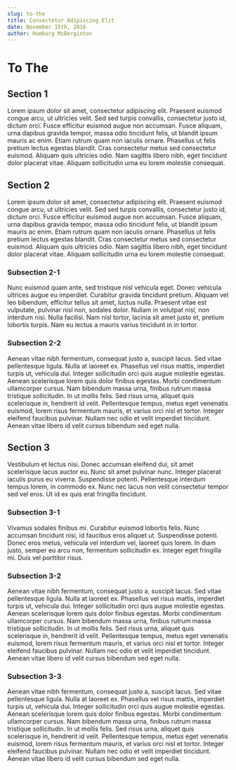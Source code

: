```yaml
---
slug: to-the
title: Consectetur Adipiscing Elit
date: November 15th, 2016
author: Humburg McBerginton
---
```

# To The

## Section 1
Lorem ipsum dolor sit amet, consectetur adipiscing elit. Praesent euismod congue arcu, ut ultricies velit. Sed sed turpis convallis, consectetur justo id, dictum orci. Fusce efficitur euismod augue non accumsan. Fusce aliquam, urna dapibus gravida tempor, massa odio tincidunt felis, ut blandit ipsum mauris ac enim. Etiam rutrum quam non iaculis ornare. Phasellus ut felis pretium lectus egestas blandit. Cras consectetur metus sed consectetur euismod. Aliquam quis ultricies odio. Nam sagittis libero nibh, eget tincidunt dolor placerat vitae. Aliquam sollicitudin urna eu lorem molestie consequat.

## Section 2
Lorem ipsum dolor sit amet, consectetur adipiscing elit. Praesent euismod congue arcu, ut ultricies velit. Sed sed turpis convallis, consectetur justo id, dictum orci. Fusce efficitur euismod augue non accumsan. Fusce aliquam, urna dapibus gravida tempor, massa odio tincidunt felis, ut blandit ipsum mauris ac enim. Etiam rutrum quam non iaculis ornare. Phasellus ut felis pretium lectus egestas blandit. Cras consectetur metus sed consectetur euismod. Aliquam quis ultricies odio. Nam sagittis libero nibh, eget tincidunt dolor placerat vitae. Aliquam sollicitudin urna eu lorem molestie consequat.

### Subsection 2-1
Nunc euismod quam ante, sed tristique nisl vehicula eget. Donec vehicula ultrices augue eu imperdiet. Curabitur gravida tincidunt pretium. Aliquam vel leo bibendum, efficitur tellus sit amet, luctus nulla. Praesent vitae est vulputate, pulvinar nisl non, sodales dolor. Nullam in volutpat nisl, non interdum nisi. Nulla facilisi. Nam nisl tortor, lacinia sit amet justo et, pretium lobortis turpis. Nam eu lectus a mauris varius tincidunt in in tortor.

### Subsection 2-2
Aenean vitae nibh fermentum, consequat justo a, suscipit lacus. Sed vitae pellentesque ligula. Nulla at laoreet ex. Phasellus vel risus mattis, imperdiet turpis ut, vehicula dui. Integer sollicitudin orci quis augue molestie egestas. Aenean scelerisque lorem quis dolor finibus egestas. Morbi condimentum ullamcorper cursus. Nam bibendum massa urna, finibus rutrum massa tristique sollicitudin. In ut mollis felis. Sed risus urna, aliquet quis scelerisque in, hendrerit id velit. Pellentesque tempus, metus eget venenatis euismod, lorem risus fermentum mauris, et varius orci nisl et tortor. Integer eleifend faucibus pulvinar. Nullam nec odio et velit imperdiet tincidunt. Aenean vitae libero id velit cursus bibendum sed eget nulla.

## Section 3
Vestibulum et lectus nisi. Donec accumsan eleifend dui, sit amet scelerisque lacus auctor eu. Nunc sit amet pulvinar nunc. Integer placerat iaculis purus eu viverra. Suspendisse potenti. Pellentesque interdum tempus lorem, in commodo ex. Nunc nec lacus non velit consectetur tempor sed vel eros. Ut id ex quis erat fringilla tincidunt.

### Subsection 3-1
Vivamus sodales finibus mi. Curabitur euismod lobortis felis. Nunc accumsan tincidunt nisi, id faucibus eros aliquet ut. Suspendisse potenti. Donec eros metus, vehicula vel interdum vel, laoreet quis lorem. In diam justo, semper eu arcu non, fermentum sollicitudin ex. Integer eget fringilla mi. Duis vel porttitor risus.

### Subsection 3-2
Aenean vitae nibh fermentum, consequat justo a, suscipit lacus. Sed vitae pellentesque ligula. Nulla at laoreet ex. Phasellus vel risus mattis, imperdiet turpis ut, vehicula dui. Integer sollicitudin orci quis augue molestie egestas. Aenean scelerisque lorem quis dolor finibus egestas. Morbi condimentum ullamcorper cursus. Nam bibendum massa urna, finibus rutrum massa tristique sollicitudin. In ut mollis felis. Sed risus urna, aliquet quis scelerisque in, hendrerit id velit. Pellentesque tempus, metus eget venenatis euismod, lorem risus fermentum mauris, et varius orci nisl et tortor. Integer eleifend faucibus pulvinar. Nullam nec odio et velit imperdiet tincidunt. Aenean vitae libero id velit cursus bibendum sed eget nulla.

### Subsection 3-3
Aenean vitae nibh fermentum, consequat justo a, suscipit lacus. Sed vitae pellentesque ligula. Nulla at laoreet ex. Phasellus vel risus mattis, imperdiet turpis ut, vehicula dui. Integer sollicitudin orci quis augue molestie egestas. Aenean scelerisque lorem quis dolor finibus egestas. Morbi condimentum ullamcorper cursus. Nam bibendum massa urna, finibus rutrum massa tristique sollicitudin. In ut mollis felis. Sed risus urna, aliquet quis scelerisque in, hendrerit id velit. Pellentesque tempus, metus eget venenatis euismod, lorem risus fermentum mauris, et varius orci nisl et tortor. Integer eleifend faucibus pulvinar. Nullam nec odio et velit imperdiet tincidunt. Aenean vitae libero id velit cursus bibendum sed eget nulla.
